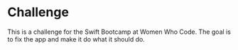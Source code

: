 # Challenge
This is a challenge for the Swift Bootcamp at Women Who Code. The goal is to fix the app and make it do what it should do.
